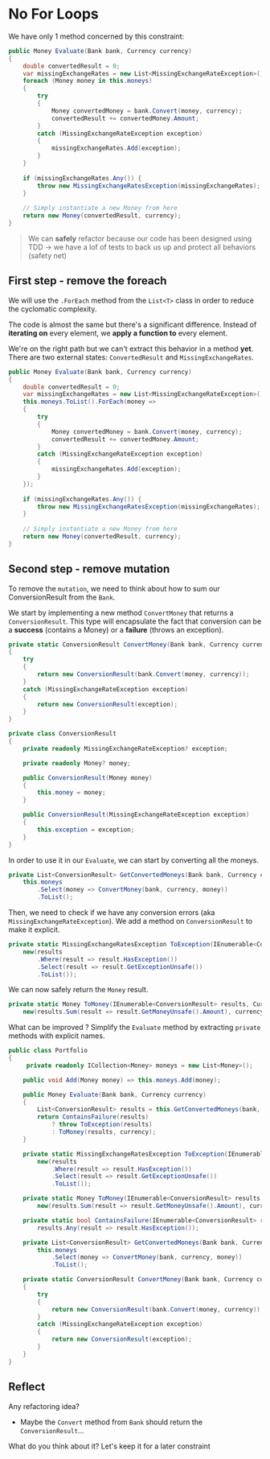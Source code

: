 # No For Loops
We have only 1 method concerned by this constraint:

```c#
public Money Evaluate(Bank bank, Currency currency)
{
    double convertedResult = 0;
    var missingExchangeRates = new List<MissingExchangeRateException>();
    foreach (Money money in this.moneys)
    {
        try
        {
            Money convertedMoney = bank.Convert(money, currency);
            convertedResult += convertedMoney.Amount;
        }
        catch (MissingExchangeRateException exception)
        {
            missingExchangeRates.Add(exception);
        }
    }
    
    if (missingExchangeRates.Any()) {
        throw new MissingExchangeRatesException(missingExchangeRates);
    }
    
    // Simply instantiate a new Money from here
    return new Money(convertedResult, currency);
}
```

> We can **safely** refactor because our code has been designed using TDD -> we have a lof of tests to back us up and protect all behaviors (safety net)

## First step - remove the foreach
We will use the `.ForEach` method from the `List<T>` class in order to reduce the cyclomatic complexity. 

The code is almost the same but there's a significant difference. Instead of **iterating on** every element, we **apply a function to** every element.

We're on the right path but we can't extract this behavior in a method **yet**. There are two external states: `ConvertedResult` and `MissingExchangeRates`.
```c#
public Money Evaluate(Bank bank, Currency currency)
{
    double convertedResult = 0;
    var missingExchangeRates = new List<MissingExchangeRateException>();
    this.moneys.ToList().ForEach(money =>
    {
        try
        {
            Money convertedMoney = bank.Convert(money, currency);
            convertedResult += convertedMoney.Amount;
        }
        catch (MissingExchangeRateException exception)
        {
            missingExchangeRates.Add(exception);
        }
    });
    
    if (missingExchangeRates.Any()) {
        throw new MissingExchangeRatesException(missingExchangeRates);
    }
    
    // Simply instantiate a new Money from here
    return new Money(convertedResult, currency);
}
```

## Second step - remove mutation
To remove the `mutation`, we need to think about how to sum our ConversionResult from the `Bank`.

We start by implementing a new method `ConvertMoney` that returns a `ConversionResult`.
This type will encapsulate the fact that conversion can be a **success** (contains a Money) or a **failure** (throws an exception).

```c#
private static ConversionResult ConvertMoney(Bank bank, Currency currency, Money money)
{
    try
    {
        return new ConversionResult(bank.Convert(money, currency));
    }
    catch (MissingExchangeRateException exception)
    {
        return new ConversionResult(exception);
    }
}

private class ConversionResult
{
    private readonly MissingExchangeRateException? exception;

    private readonly Money? money;

    public ConversionResult(Money money)
    {
        this.money = money;
    }

    public ConversionResult(MissingExchangeRateException exception)
    {
        this.exception = exception;
    }
}
```

In order to use it in our `Evaluate`, we can start by converting all the moneys.

```c#
private List<ConversionResult> GetConvertedMoneys(Bank bank, Currency currency) =>
    this.moneys
        .Select(money => ConvertMoney(bank, currency, money))
        .ToList();
```

Then, we need to check if we have any conversion errors (aka `MissingExchangeRateException`).
We add a method on `ConversionResult` to make it explicit.

```c#
private static MissingExchangeRatesException ToException(IEnumerable<ConversionResult> results) =>
    new(results
        .Where(result => result.HasException())
        .Select(result => result.GetExceptionUnsafe())
        .ToList());
```

We can now safely return the `Money` result.

```c#
private static Money ToMoney(IEnumerable<ConversionResult> results, Currency currency) =>
    new(results.Sum(result => result.GetMoneyUnsafe().Amount), currency);
```

What can be improved ? 
Simplify the `Evaluate` method by extracting `private` methods with explicit names.

```c#
public class Portfolio 
{
     private readonly ICollection<Money> moneys = new List<Money>();

    public void Add(Money money) => this.moneys.Add(money);

    public Money Evaluate(Bank bank, Currency currency)
    {
        List<ConversionResult> results = this.GetConvertedMoneys(bank, currency);
        return ContainsFailure(results)
            ? throw ToException(results)
            : ToMoney(results, currency);
    }

    private static MissingExchangeRatesException ToException(IEnumerable<ConversionResult> results) =>
        new(results
            .Where(result => result.HasException())
            .Select(result => result.GetExceptionUnsafe())
            .ToList());

    private static Money ToMoney(IEnumerable<ConversionResult> results, Currency currency) =>
        new(results.Sum(result => result.GetMoneyUnsafe().Amount), currency);

    private static bool ContainsFailure(IEnumerable<ConversionResult> results) =>
        results.Any(result => result.HasException());

    private List<ConversionResult> GetConvertedMoneys(Bank bank, Currency currency) =>
        this.moneys
            .Select(money => ConvertMoney(bank, currency, money))
            .ToList();

    private static ConversionResult ConvertMoney(Bank bank, Currency currency, Money money)
    {
        try
        {
            return new ConversionResult(bank.Convert(money, currency));
        }
        catch (MissingExchangeRateException exception)
        {
            return new ConversionResult(exception);
        }
    }
}
```

## Reflect
Any refactoring idea?
- Maybe the `Convert` method from `Bank` should return the `ConversionResult`...
  
What do you think about it? Let's keep it for a later constraint